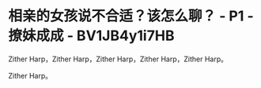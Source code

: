 # 相亲的女孩说不合适？该怎么聊？ - P1 - 撩妹成成 - BV1JB4y1i7HB

Zither Harp，Zither Harp，Zither Harp，Zither Harp，Zither Harp。

Zither Harp。